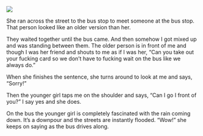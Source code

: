 <!-----
title: Friendly Teenaged High-Functioning Girl
description: About the time I was waiting for the bus in 2017 or so.
date: '2020-01-21T01:59:24.438Z'
slug: f0da1beab207
----->

![](/Users/jack/Downloads/medium-export-c5e2d7bfba58be09848301f216239b1a2b92c723a5147c30ac4f31d8e9470b9a/posts/md_1668465868371/img/1__XDpwESRV__VUKWR4SP__Ho4g.jpeg)

She ran across the street to the bus stop to meet someone at the bus stop. That person looked like an older version than her.

They waited together until the bus came. And then somehow I got mixed up and was standing between them. The older person is in front of me and though I was her friend and shouts to me as if I was her, “Can you take out your fucking card so we don’t have to fucking wait on the bus like we always do.”

When she finishes the sentence, she turns around to look at me and says, “Sorry!”

Then the younger girl taps me on the shoulder and says, “Can I go I front of you?” I say yes and she does.

On the bus the younger girl is completely fascinated with the rain coming down. It’s a downpour and the streets are instantly flooded. “Wow!” she keeps on saying as the bus drives along.